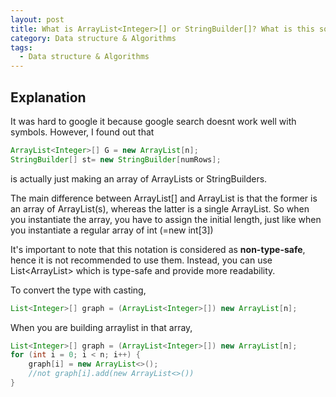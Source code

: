 ```yaml
---
layout: post
title: What is ArrayList<Integer>[] or StringBuilder[]? What is this square bracket's role?
category: Data structure & Algorithms
tags:
  - Data structure & Algorithms
---
```


## Explanation
It was hard to google it because google search doesnt work well with
symbols. However, I found out that 

```java
ArrayList<Integer>[] G = new ArrayList[n];
StringBuilder[] st= new StringBuilder[numRows];
```

is actually just making an array of ArrayLists or StringBuilders.

The main difference between ArrayList<Integer>[] and ArrayList<Integer> is that the former is an array 
of ArrayList(s), whereas the latter is a single ArrayList. So
when you instantiate the array, you have to assign the initial length,
just like when you instantiate a regular array of int (=new int[3])

It's important to note that this notation is considered as 
**non-type-safe**, hence it is not recommended to use them. 
Instead, you can use List<ArrayList<Integer>> which is type-safe 
and provide more readability.

To convert the type with casting,
```java
List<Integer>[] graph = (ArrayList<Integer>[]) new ArrayList[n];
```

When you are building arraylist in that array,
```java
List<Integer>[] graph = (ArrayList<Integer>[]) new ArrayList[n];
for (int i = 0; i < n; i++) {
    graph[i] = new ArrayList<>();
    //not graph[i].add(new ArrayList<>())
}
```
